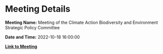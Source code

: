 # Meeting Details

**Meeting Name:** Meeting of the Climate Action Biodiversity and Environment Strategic Policy Committee

**Date and Time:** 2022-10-18 16:00:00

**[Link to Meeting](https://www.limerick.ie/council/whats-on/meeting-climate-action-biodiversity-and-environment-strategic-policy-committee-13)**
